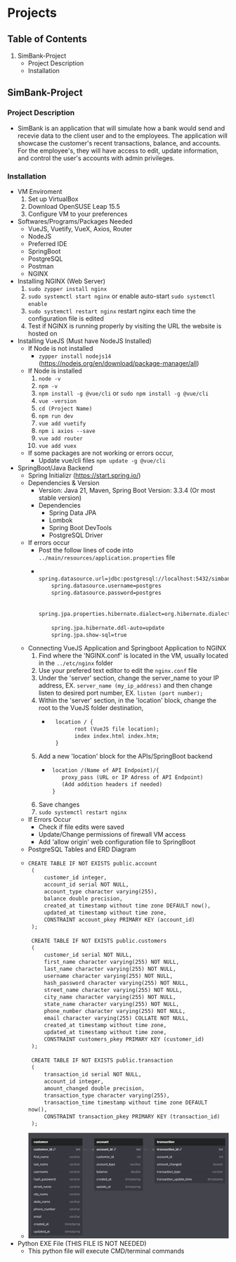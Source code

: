 # Projects

## Table of Contents
   1. SimBank-Project
      - Project Description
      - Installation

## SimBank-Project

### Project Description
 -  SimBank is an application that will simulate how a bank would send and recevie data to the client user and to the employees. The application will showcase the customer's recent transactions, balance, and accounts. For the employee's, they will have access to edit, update information, and control the user's accounts with admin privileges.
### Installation
 - VM Enviroment
   1. Set up VirtualBox
   2. Download OpenSUSE Leap 15.5
   3. Configure VM to your preferences
 - Softwares/Programs/Packages Needed
   - VueJS, Vuetify, VueX, Axios, Router
   - NodeJS
   - Preferred IDE
   - SpringBoot
   - PostgreSQL
   - Postman
   - NGINX
 - Installing NGINX (Web Server)
   1. ```sudo zypper install nginx```
   2. ```sudo systemctl start nginx``` or enable auto-start ```sudo systemctl enable```
   3. ```sudo systemctl restart nginx``` restart nginx each time the configuration file is edited
   4. Test if NGINX is running properly by visiting the URL the website is hosted on
 - Installing VueJS (Must have NodeJS Installed)
   - If Node is not installed
     - ```zypper install nodejs14``` (https://nodejs.org/en/download/package-manager/all)
   - If Node is installed
     1. ```node -v```
     2. ```npm -v```
     3. ```npm install -g @vue/cli``` or ```sudo npm install -g @vue/cli```
     4. ```vue -version```
     5. ```cd (Project Name)```
     6. ```npm run dev```
     7. ```vue add vuetify```
     8. ```npm i axios --save```
     9. ```vue add router```
     10. ```vue add vuex```
   - If some packages are not working or errors occur,
     - Update vue/cli files ```npm update -g @vue/cli```
 - SpringBoot/Java Backend
   - Spring Initializr (https://start.spring.io/)
   - Dependencies & Version
     - Version: Java 21, Maven, Spring Boot Version: 3.3.4 (Or most stable version)
     - Dependencies
       - Spring Data JPA
       - Lombok
       - Spring Boot DevTools
       - PostgreSQL Driver
   - If errors occur
     - Post the follow lines of code into ```../main/resources/application.properties``` file
     -         spring.datasource.url=jdbc:postgresql://localhost:5432/simbankdb
               spring.datasource.username=postgres
               spring.datasource.password=postgres

               spring.jpa.properties.hibernate.dialect=org.hibernate.dialect.PostgreSQLDialect

               spring.jpa.hibernate.ddl-auto=update
               spring.jpa.show-sql=true
   - Connecting VueJS Application and Springboot Application to NGINX
     1. Find where the 'NGINX.conf' is located in the VM, usually located in the ```../etc/nginx``` folder
     2. Use your prefered text editor to edit the ```nginx.conf``` file
     3. Under the 'server' section, change the server_name to your IP address, EX. ```server_name (my_ip_address)``` and then change listen to desired port number, EX. ```listen (port number);```
     4. Within the 'server' section, in the 'location' block, change the root to the VueJS folder destination,
        -       location / {
                      root (VueJS file location);
                      index index.html index.htm;
                }
     5. Add a new 'location' block for the APIs/SpringBoot backend
        -      location /(Name of API Endpoint)/{
                  proxy_pass (URL or IP Adress of API Endpoint)
                  (Add addition headers if needed)
               }  
     6. Save changes
     7. ```sudo systemctl restart nginx```
   - If Errors Occur
     - Check if file edits were saved
     - Update/Change permissions of firewall VM access
     - Add 'allow origin' web configuration file to SpringBoot
   - PostgreSQL Tables and ERD Diagram
   - ```
     CREATE TABLE IF NOT EXISTS public.account
      (
          customer_id integer,
          account_id serial NOT NULL,
          account_type character varying(255),
          balance double precision,
          created_at timestamp without time zone DEFAULT now(),
          updated_at timestamp without time zone,
          CONSTRAINT account_pkey PRIMARY KEY (account_id)
      );
      
      CREATE TABLE IF NOT EXISTS public.customers
      (
          customer_id serial NOT NULL,
          first_name character varying(255) NOT NULL,
          last_name character varying(255) NOT NULL,
          username character varying(255) NOT NULL,
          hash_password character varying(255) NOT NULL,
          street_name character varying(255) NOT NULL,
          city_name character varying(255) NOT NULL,
          state_name character varying(255) NOT NULL,
          phone_number character varying(255) NOT NULL,
          email character varying(255) COLLATE NOT NULL,
          created_at timestamp without time zone,
          updated_at timestamp without time zone,
          CONSTRAINT customers_pkey PRIMARY KEY (customer_id)
      );
      
      CREATE TABLE IF NOT EXISTS public.transaction
      (
          transaction_id serial NOT NULL,
          account_id integer,
          amount_changed double precision,
          transaction_type character varying(255),
          transaction_time timestamp without time zone DEFAULT now(),
          CONSTRAINT transaction_pkey PRIMARY KEY (transaction_id)
      );
   - ![image alt](https://github.com/VinceVanna/Projects/blob/6c903fa595054bd6ea275895ab3c9117f77baf6d/SimBankDB_ERD.png)
 - Python EXE File (THIS FILE IS NOT NEEDED)
   - This python file will execute CMD/terminal commands

